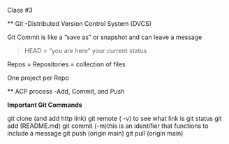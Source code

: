 Class #3

** Git -Distributed Version Control System (DVCS)

Git Commit is like a “save as” or snapshot and can leave a message

> HEAD = “you are here” your current status

Repos = Repositories = collection of files

One project per Repo

** ACP process -Add, Commit, and Push

__Important Git Commands__

git clone (and add http link)
git remote ( -v) to see what link is
git status
git add (README.md)
git commit  (-m)this is an identifier that functions  to include a message 
git push (origin main)
git pull (origin main)
